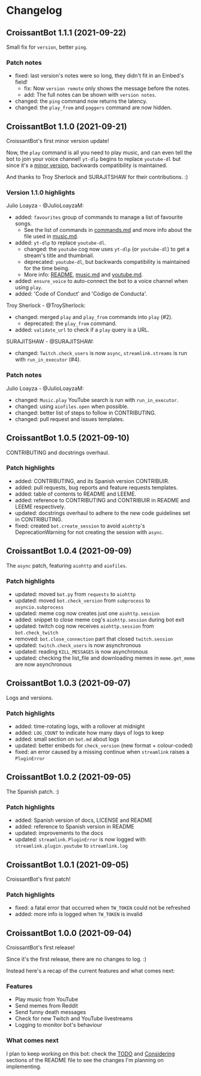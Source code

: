 # Changelog

## CroissantBot 1.1.1 (2021-09-22)

Small fix for `version`, better `ping`.

### Patch notes

- fixed: last version's notes were so long, they didn't fit in an Embed's field!
  - fix: Now `version remote` only shows the message before the notes.
  - add: The full notes can be shown with `version notes`.
- changed: the `ping` command now returns the latency.
- changed: the `play_from` and `poggers` command are now hidden.

## CroissantBot 1.1.0 (2021-09-21)

CroissantBot's first minor version update!

Now, the `play` command is all you need to play music, and can even tell the bot to join your voice channel! `yt-dlp` begins to replace `youtube-dl` but since it's a [minor version](https://semver.org/#spec-item-7), backwards compatibility is maintained.

And thanks to Troy Sherlock and SURAJITSHAW for their contributions. :)

### Version 1.1.0 highlights

Julio Loayza - @JulioLoayzaM:

- added: `favourites` group of commands to manage a list of favourite songs.
  - See the list of commands in [commands.md](docs/commands.md#favourites-subcommands) and more info about the file used in [music.md](docs/music.md).
- added: `yt-dlp` to replace `youtube-dl`.
  - changed: the `youtube` cog now uses `yt-dlp` (or `youtube-dl`) to get a stream's title and thumbnail.
  - deprecated: `youtube-dl`, but backwards compatibility is maintained for the time being.
  - More info: [README](README.md#dependencies), [music.md](docs/music.md#requirements) and [youtube.md](docs/youtube.md#requirements).
- added: `ensure_voice` to auto-connect the bot to a voice channel when using `play`.
- added: 'Code of Conduct' and 'Código de Conducta'.

Troy Sherlock - @TroySherlock:

- changed: merged `play` and `play_from` commands into `play` (#2).
  - deprecated: the `play_from` command.
- added: `validate_url` to check if a `play` query is a URL.

SURAJITSHAW - @SURAJITSHAW:

- changed: `Twitch.check_users` is now `async`, `streamlink.streams` is run with `run_in_executor` (#4).

### Patch notes

Julio Loayza - @JulioLoayzaM:

- changed: `Music.play` YouTube search is run with `run_in_executor`.
- changed: using `aiofiles.open` when possible.
- changed: better list of steps to follow in CONTRIBUTING.
- changed: pull request and issues templates.

## CroissantBot 1.0.5 (2021-09-10)

CONTRIBUTING and docstrings overhaul.

### Patch highlights

- added: CONTRIBUTING, and its Spanish version CONTRIBUIR.
- added: pull requests, bug reports and feature requests templates.
- added: table of contents to README and LEEME.
- added: reference to CONTRIBUTING and CONTRIBUIR in README and LEEME respectively.
- updated: docstrings overhaul to adhere to the new code guidelines set in CONTRIBUTING.
- fixed: created `bot.create_session` to avoid `aiohttp`'s DeprecationWarning for not creating the session with `async`.

## CroissantBot 1.0.4 (2021-09-09)

The `async` patch, featuring `aiohttp` and `aiofiles`.

### Patch highlights

- updated: moved `bot.py` from `requests` to `aiohttp`
- updated: moved `bot.check_version` from `subprocess` to `asyncio.subprocess`
- updated: meme cog now creates just one `aiohttp.session`
- added: snippet to close meme cog's `aiohttp.session` during bot exit
- updated: twitch cog now receives `aiohttp.session` from `bot.check_twitch`
- removed: `bot.close_connection` part that closed `twitch.session`
- updated: `twitch.check_users` is now asynchronous
- updated: reading `KILL_MESSAGES` is now asynchronous
- updated: checking the list_file and downloading memes in `meme.get_meme` are now asynchronous

## CroissantBot 1.0.3 (2021-09-07)

Logs and versions.

### Patch highlights

- added: time-rotating logs, with a rollover at midnight
- added: `LOG_COUNT` to indicate how many days of logs to keep
- added: small section on `bot.md` about logs
- updated: better embeds for `check_version` (new format + colour-coded)
- fixed: an error caused by a missing continue when `streamlink` raises a `PluginError`

## CroissantBot 1.0.2 (2021-09-05)

The Spanish patch. :)

### Patch highlights

- added: Spanish version of docs, LICENSE and README
- added: reference to Spanish version in README
- updated: improvements to the docs
- updated: `streamlink.PluginError` is now logged with `streamlink.plugin.youtube` to `streamlink.log`

## CroissantBot 1.0.1 (2021-09-05)

CroissantBot's first patch!

### Patch highlights

- fixed: a fatal error that occurred when `TW_TOKEN` could not be refreshed
- added: more info is logged when `TW_TOKEN` is invalid

## CroissantBot 1.0.0 (2021-09-04)

CroissantBot's first release!

Since it's the first release, there are no changes to log. :)

Instead here's a recap of the current features and what comes next:

### Features

- Play music from YouTube
- Send memes from Reddit
- Send funny death messages
- Check for new Twitch and YouTube livestreams
- Logging to monitor bot's behaviour

### What comes next

I plan to keep working on this bot: check the [TODO](README.md#to-do) and [Considering](README.md#Considering) sections of the README file to see the changes I'm planning on implementing.